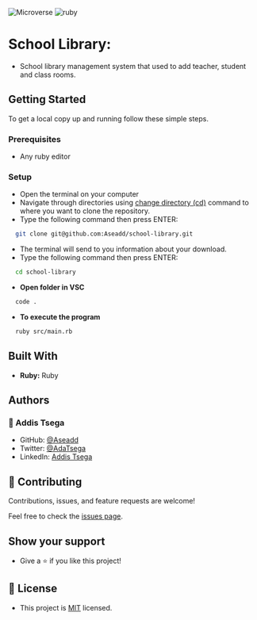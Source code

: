 ![Microverse](https://img.shields.io/badge/Microverse-blueviolet) ![ruby](https://img.shields.io/badge/-ruby-red) 
# School Library:

- School library management system that used to add teacher, student and class rooms.


## Getting Started

To get a local copy up and running follow these simple steps.

### Prerequisites

- Any ruby editor

### Setup

- Open the terminal on your computer
- Navigate through directories using [change directory (cd)](https://www.howtogeek.com/659411/how-to-change-directories-in-command-prompt-on-windows-10) command to where you want to clone the repository.
- Type the following command then press ENTER:

```sh
  git clone git@github.com:Aseadd/school-library.git
```

- The terminal will send to you information about your download.
- Type the following command then press ENTER:

```sh
  cd school-library
```

- **Open folder in VSC**

```sh
  code .
```
- **To execute the program**

```sh
  ruby src/main.rb
```

## Built With

- **Ruby:** Ruby

## Authors

### 👤 Addis Tsega

- GitHub: [@Aseadd](https://github.com/Aseadd)
- Twitter: [@AdaTsega](https://twitter.com/AdaTsega)
- LinkedIn: [Addis Tsega](https://www.linkedin.com/in/addis-tsega/)

## 🤝 Contributing

Contributions, issues, and feature requests are welcome!

Feel free to check the [issues page](https://github.com/Aseadd/metrics-webapp-crypto/issues).

## Show your support

- Give a ⭐️ if you like this project!

## 📝 License

- This project is [MIT](./LICENSE) licensed.
